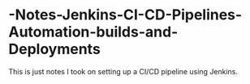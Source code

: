 # -Notes-Jenkins-CI-CD-Pipelines-Automation-builds-and-Deployments
This is just notes I took on setting up a CI/CD pipeline using Jenkins.
